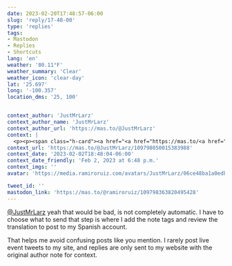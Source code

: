 ```yaml
---
date: 2023-02-20T17:48:57-06:00
slug: 'reply/17-48-00'
type: 'replies'
tags:
- Mastodon
- Replies
- Shortcuts
lang: 'en'
weather: '80.11°F'
weather_summary: 'Clear'
weather_icon: 'clear-day'
lat: '25.697'
long: '-100.357'
location_dms: '25, 100'


context_author: 'JustMrLarz'
context_author_name: 'JustMrLarz'
context_author_url: 'https://mas.to/@JustMrLarz'
context: |
  <p><p><span class="h-card"><a href="<a href="https://mas.to/<a href="https://twitter.com/@ramiroruiz">@ramiroruiz</a>">https://mas.to/<a href="https://twitter.com/@ramiroruiz">@ramiroruiz</a></a> " class="u-url mention">@<span>ramiroruiz</span></a></span> that may not go over well if it becomes obvious and constant from your cross-posts that you’re referencing something specific to twitter on a mastodon timeline. Especially if it is a reply and lacks context.</p></p>
context_url: 'https://mas.to/@JustMrLarz/109798050015383988'
context_date: '2023-02-02T18:48:04-06:00'
context_date_friendly: 'Feb 2, 2023 at 6:48 p.m.'
context_imgs: ''
avatar: 'https://media.ramiroruiz.com/avatars/JustMrLarz/06ce48ba1a0edba8.jpeg'

tweet_id: ''
mastodon_link: 'https://mas.to/@ramiroruiz/109798363820495428'
---
```

<p><span class="h-card"><a href="https://mas.to/@JustMrLarz" class="u-url mention">@<span>JustMrLarz</span></a></span> yeah that would be bad, is not completely automatic. I have to choose what to send that step is where I add the note tags and review the translation to post to my Spanish account.</p><p>That helps me avoid confusing posts like you mention. I rarely post live event tweets to my site, and replies are only sent to my website with the original author note for context.</p>